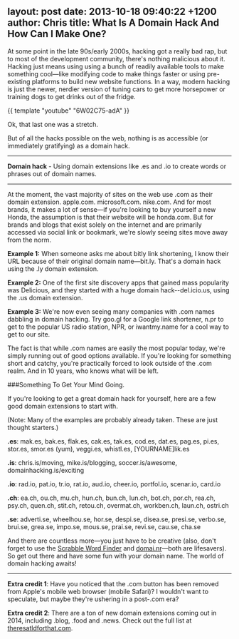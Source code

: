 layout: post
date: 2013-10-18 09:40:22 +1200
author: Chris
title: What Is A Domain Hack And How Can I Make One?
----

<!-- excerpt -->

At some point in the late 90s/early 2000s, hacking got a really bad rap, but to most of the development community, there's nothing malicious about it. Hacking just means using using a bunch of readily available tools to make something cool—like modifying code to make things faster or using pre-existing platforms to build new website functions. In a way, modern hacking is just the newer, nerdier version of tuning cars to get more horsepower or training dogs to get drinks out of the fridge. 

{{ template "youtube" "6W02C75-adA" }}

Ok, that last one was a stretch.

But of all the hacks possible on the web, nothing is as accessible (or immediately gratifying) as a domain hack.

<!-- /excerpt -->  

***
**Domain hack** - Using domain extensions like .es and .io to create words or phrases out of domain names.
***

At the moment, the vast majority of sites on the web use .com as their domain extension. apple.com. microsoft.com. nike.com. And for most brands, it makes a lot of sense—if you're looking to buy yourself a new Honda, the assumption is that their website will be honda.com. But for brands and blogs that exist solely on the internet and are primarily accessed via social link or bookmark, we're slowly seeing sites move away from the norm.

**Example 1:** When someone asks me about bitly link shortening, I know their URL because of their original domain name—bit.ly. That's a domain hack using the .ly domain extension. 

**Example 2:** One of the first site discovery apps that gained mass popularity was Delicious, and they started with a huge domain hack--del.icio.us, using the .us domain extension. 

**Example 3:** We're now even seeing many companies with .com names dabbling in domain hacking. Try goo.gl for a Google link shortener, n.pr to get to the popular US radio station, NPR, or iwantmy.name for a cool way to get to our site.

The fact is that while .com names are easily the most popular today, we're simply running out of good options available. If you're looking for something short and catchy, you're practically forced to look outside of the .com realm. And in 10 years, who knows what will be left.

###Something To Get Your Mind Going.

If you're looking to get a great domain hack for yourself, here are a few good domain extensions to start with.

(Note: Many of the examples are probably already taken. These are just thought starters.)

**.es**: mak.es, bak.es, flak.es, cak.es, tak.es, cod.es, dat.es, pag.es, pi.es, stor.es, smor.es (yum), veggi.es, whistl.es, [YOURNAME]lik.es

**.is**: chris.is/moving, mike.is/blogging, soccer.is/awesome, domainhacking.is/exciting

**.io**: rad.io, pat.io, tr.io, rat.io, aud.io, cheer.io, portfol.io, scenar.io, card.io

**.ch**: ea.ch, ou.ch, mu.ch, hun.ch, bun.ch, lun.ch, bot.ch, por.ch, rea.ch, psy.ch, quen.ch, stit.ch, retou.ch, overmat.ch, workben.ch, laun.ch, ostri.ch

**.se**: adverti.se, wheelhou.se, hor.se, despi.se, disea.se, presi.se, verbo.se, brui.se, grea.se, impo.se, mous.se, prai.se, revi.se, cau.se, cha.se

And there are countless more—you just have to be creative (also, don't forget to use the [Scrabble Word Finder](http://www.scrabblefinder.com/) and [domai.nr](https://domai.nr/)—both are lifesavers). So get out there and have some fun with your domain name. The world of domain hacking awaits!

***
**Extra credit 1**: Have you noticed that the .com button has been removed from Apple's mobile web browser (mobile Safari)? I wouldn't want to speculate, but maybe they're ushering in a post-.com era?

**Extra credit 2**: There are a ton of new domain extensions coming out in 2014, including .blog, .food and .news. Check out the full list at [theresatldforthat.com](http://theresatldforthat.com/).
